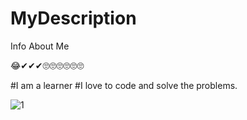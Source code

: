 # MyDescription
Info About Me



😂✔✔✔🙄🙄🙄🙄🙄🙄

#I am a learner
#I love to code and solve the problems.

![1](https://user-images.githubusercontent.com/51265864/167678365-a7aebd83-f399-4ac0-90f2-f246ac3016fb.png)
